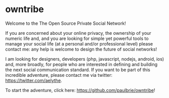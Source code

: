 # owntribe
Welcome to the The Open Source Private Social Network!

If you are concerned about your online privacy, the ownership of your numeric life and, and you are looking for simple yet powerful tools to manage your social life (at a personal and/or professional level) please contact me: any help is welcome to design the future of social networks!

I am looking for designers, developers (php, javascript, nodejs, android, ios) and, more broadly, for people who are interested in defining and building the next social communication standard. If you want to be part of this incredible adventure, please contact me via twitter: https://twitter.com/aelythe.

To start the adventure, click here: https://github.com/paulbrie/owntribe!
